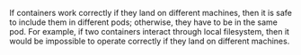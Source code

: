 If containers work correctly if they land on different machines, then it is
safe to include them in different pods; otherwise, they have to be in the same
pod. For example, if two containers interact through local filesystem, then it would
be impossible to operate correctly if they land on different machines.
